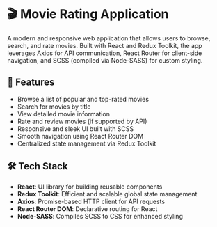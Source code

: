 # 🎬 Movie Rating Application

A modern and responsive web application that allows users to browse, search, and rate movies. Built with React and Redux Toolkit, the app leverages Axios for API communication, React Router for client-side navigation, and SCSS (compiled via Node-SASS) for custom styling.

## 🚀 Features

- Browse a list of popular and top-rated movies
- Search for movies by title
- View detailed movie information
- Rate and review movies (if supported by API)
- Responsive and sleek UI built with SCSS
- Smooth navigation using React Router DOM
- Centralized state management via Redux Toolkit

## 🛠️ Tech Stack

- **React**: UI library for building reusable components
- **Redux Toolkit**: Efficient and scalable global state management
- **Axios**: Promise-based HTTP client for API requests
- **React Router DOM**: Declarative routing for React
- **Node-SASS**: Compiles SCSS to CSS for enhanced styling
